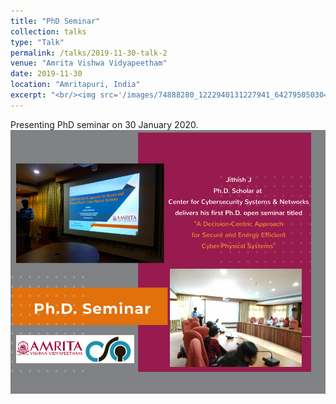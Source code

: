 ```yaml
---
title: "PhD Seminar"
collection: talks
type: "Talk"
permalink: /talks/2019-11-30-talk-2
venue: "Amrita Vishwa Vidyapeetham"
date: 2019-11-30
location: "Amritapuri, India"
excerpt: "<br/><img src='/images/74888280_1222940131227941_6427950503048511488_n.png'>"
---
```

Presenting PhD seminar on 30 January 2020.
<br/><img src='/images/74888280_1222940131227941_6427950503048511488_n.png'>
